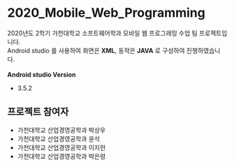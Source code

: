 # 2020_Mobile_Web_Programming
2020년도 2학기 가천대학교 소프트웨어학과 모바일 웹 프로그래밍 수업 팀 프로젝트입니다.<br>
Android studio 를 사용하여 화면은 **XML**, 동작은 **JAVA** 로 구성하여 진행하였습니다.<br><br>
**Android studio Version**
- 3.5.2

프로젝트 참여자
---------------
- 가천대학교 산업경영공학과 박상우
- 가천대학교 산업경영공학과 윤석
- 가천대학교 산업경영공학과 이지헌
- 가천대학교 산업경영공학과 박은령

